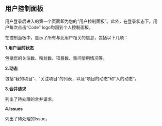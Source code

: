 ## 用户控制面板

用户登录后进入的第一个页面即为您的“用户控制面板”。此外，在登录状态下，用户每次点击“Code” logo均回到个人控制面板。

在控制面板中，显示了所有与此用户相关的信息，包括以下几项：

**1.用户当前状态**

包括您的关注数、粉丝数、项目数、空间使用情况等。

**2.动态**

包括“我的项目”、“关注项目”的列表，以及“项目的动态”和“人的动态”。

**3.合并请求**

列出了待处理的合并请求。

**4.Issues**

列出了待处理的Issue。

